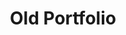 ---
title: Old Portfolio
type: Website
desc: 💼 Personal Portfolio with Next.js
tech: HTML, CSS, Sass, React and Next.js.
extra: false
extraInfo: ""
codeLink: https://github.com/luizfverissimo/portfolio
link: https://lfverissimo.vercel.app/
coverImg: /img/portfolio/1.png
images:
  - /img/portfolio/1.png
  - /img/portfolio/2.png
  - /img/portfolio/3.png
  - /img/portfolio/4.png
---